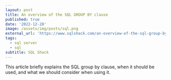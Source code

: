 ```yaml
---
layout: post
title: An overview of the SQL GROUP BY clause
published: true
date: '2022-12-28'
image: /assets/img/posts/sql.png
external_url: 'https://www.sqlshack.com/an-overview-of-the-sql-group-by-clause/'
tags:
  - sql server
  - sql
subtitle: SQL Shack
---
```

This article briefly explains the SQL group by clause, when it should be used, and what we should consider when using it.
